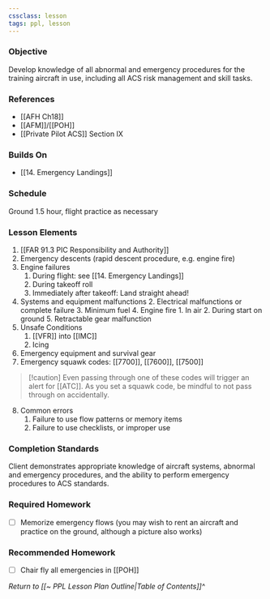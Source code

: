 ```yaml
---
cssclass: lesson
tags: ppl, lesson
---
```

### Objective
Develop knowledge of all abnormal and emergency procedures for the training aircraft in use, including all ACS risk management and skill tasks.

### References
- [[AFH Ch18]]
- [[AFM]]/[[POH]]
- [[Private Pilot ACS]] Section IX

### Builds On
- [[14. Emergency Landings]]

### Schedule
Ground 1.5 hour, flight practice as necessary

### Lesson Elements
1. [[FAR 91.3 PIC Responsibility and Authority]]
2. Emergency descents (rapid descent procedure, e.g. engine fire)
4. Engine failures
	1. During flight: see [[14. Emergency Landings]]
	2. During takeoff roll
	3. Immediately after takeoff: Land straight ahead!
5. Systems and equipment malfunctions
	2. Electrical malfunctions or complete failure
	3. Minimum fuel
	4. Engine fire
		1. In air
		2. During start on ground
	5. Retractable gear malfunction
6. Unsafe Conditions
	1. [[VFR]] into [[IMC]]
	2. Icing
7. Emergency equipment and survival gear
8. Emergency squawk codes: [[7700]], [[7600]], [[7500]]
> [!caution] Even passing through one of these codes will trigger an alert for [[ATC]]. As you set a squawk code, be mindful to not pass through on accidentally.
8. Common errors
	1. Failure to use flow patterns or memory items
	2. Failure to use checklists, or improper use

### Completion Standards
Client demonstrates appropriate knowledge of aircraft systems, abnormal and emergency procedures, and the ability to perform emergency procedures to ACS standards.

### Required Homework
- [ ] Memorize emergency flows (you may wish to rent an aircraft and practice on the ground, although a picture also works)

### Recommended Homework
- [ ] Chair fly all emergencies in [[POH]]

*Return to [[~ PPL Lesson Plan Outline|Table of Contents]]^*